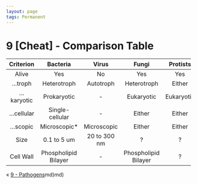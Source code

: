 ```yaml
---
layout: page
tags: Permanent  
---
```


# 9 [Cheat] - Comparison Table

| Criterion | Bacteria | Virus | Fungi | Protists |
| :---: | :---: | :---: | :---: | :---: |
| Alive | Yes | No | Yes | Yes |
| …troph | Heterotroph | Autotroph | Heterotroph | Either |
| …karyotic | Prokaryotic | - | Eukaryotic | Eukaryotic | 
| …cellular | Single-cellular | - | Either | Either | 
| …scopic | Microscopic* | Microscopic | Either | Either |
| Size | 0.1 to 5 um | 20 to 300 nm | ? | ? |
| Cell Wall | Phospholipid Bilayer | - | Phospholipid Bilayer | ? |

« [9 - Pathogens](9%20-%20Pathogens.md)md)md)
